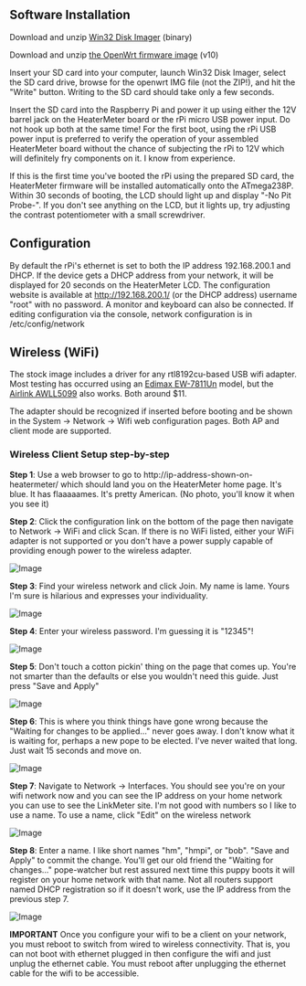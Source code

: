 ## Software Installation

Download and unzip [Win32 Disk Imager](http://sourceforge.net/projects/win32diskimager/files/latest/download?source=files) (binary)

Download and unzip [the OpenWrt firmware image](http://capnbry.net/linkmeter/release/bcm2708/10/) (v10)

Insert your SD card into your computer, launch Win32 Disk Imager, select the SD card drive, browse for the openwrt IMG file (not the ZIP!), and hit the "Write" button. Writing to the SD card should take only a few seconds. 

Insert the SD card into the Raspberry Pi and power it up using either the 12V barrel jack on the HeaterMeter board or the rPi micro USB power input. Do not hook up both at the same time! For the first boot, using the rPi USB power input is preferred to verify the operation of your assembled HeaterMeter board without the chance of subjecting the rPi to 12V which will definitely fry components on it. I know from experience.

If this is the first time you've booted the rPi using the prepared SD card, the HeaterMeter firmware will be installed automatically onto the ATmega238P.  Within 30 seconds of booting, the LCD should light up and display "-No Pit Probe-".  If you don't see anything on the LCD, but it lights up, try adjusting the contrast potentiometer with a small screwdriver.

## Configuration

By default the rPi's ethernet is set to both the IP address 192.168.200.1 and DHCP. If the device gets a DHCP address from your network, it will be displayed for 20 seconds on the HeaterMeter LCD. The configuration website is available at http://192.168.200.1/ (or the DHCP address) username "root" with no password. A monitor and keyboard can also be connected. If editing configuration via the console, network configuration is in /etc/config/network

## Wireless (WiFi)

The stock image includes a driver for any rtl8192cu-based USB wifi adapter. Most testing has occurred using an [Edimax EW-7811Un](https://www.amazon.com/dp/B003MTTJOY/ref=as_li_ss_til?tag=httpcapnbrnet-20&camp=0&creative=0&linkCode=as4&creativeASIN=B003MTTJOY&adid=12GCAFY5NMYZX003C6ED&) model, but the [Airlink AWLL5099](https://www.amazon.com/dp/B006ZZUK5Y/ref=as_li_ss_til?tag=httpcapnbrnet-20&camp=0&creative=0&linkCode=as4&creativeASIN=B006ZZUK5Y&adid=0PSWHJ1WNA3GS17W0WW7&) also works. Both around $11.

The adapter should be recognized if inserted before booting and be shown in the System -> Network -> Wifi web configuration pages. Both AP and client mode are supported.

### Wireless Client Setup step-by-step

**Step 1**: Use a web browser to go to http://ip-address-shown-on-heatermeter/ which should land you on the HeaterMeter home page. It's blue. It has flaaaaames. It's pretty American. (No photo, you'll know it when you see it)

**Step 2**: Click the configuration link on the bottom of the page then navigate to Network -> WiFi and click Scan. If there is no WiFi listed, either your WiFi adapter is not supported or you don't have a power supply capable of providing enough power to the wireless adapter.

![Image](http://capnbry.net/~bmayland/fi/bbq/hm-wifi-1.png)

**Step 3**: Find your wireless network and click Join. My name is lame. Yours I'm sure is hilarious and expresses your individuality.

![Image](http://capnbry.net/~bmayland/fi/bbq/hm-wifi-2.png)

**Step 4**: Enter your wireless password. I'm guessing it is "12345"!

![Image](http://capnbry.net/~bmayland/fi/bbq/hm-wifi-3.png)

**Step 5**: Don't touch a cotton pickin' thing on the page that comes up. You're not smarter than the defaults or else you wouldn't need this guide. Just press "Save and Apply"

![Image](http://capnbry.net/~bmayland/fi/bbq/hm-wifi-4.png)

**Step 6**: This is where you think things have gone wrong because the "Waiting for changes to be applied..." never goes away. I don't know what it is waiting for, perhaps a new pope to be elected. I've never waited that long. Just wait 15 seconds and move on.

![Image](http://capnbry.net/~bmayland/fi/bbq/hm-wifi-5.png)

**Step 7**: Navigate to Network -> Interfaces. You should see you're on your wifi network now and you can see the IP address on your home network you can use to see the LinkMeter site. I'm not good with numbers so I like to use a name. To use a name, click "Edit" on the wireless network

![Image](http://capnbry.net/~bmayland/fi/bbq/hm-wifi-6.png)

**Step 8**: Enter a name. I like short names "hm", "hmpi", or "bob". "Save and Apply" to commit the change. You'll get our old friend the "Waiting for changes..." pope-watcher but rest assured next time this puppy boots it will register on your home network with that name. Not all routers support named DHCP registration so if it doesn't work, use the IP address from the previous step 7.

![Image](http://capnbry.net/~bmayland/fi/bbq/hm-wifi-7.png)

**IMPORTANT** Once you configure your wifi to be a client on your network, you must reboot to switch from wired to wireless connectivity. That is, you can not boot with ethernet plugged in then configure the wifi and just unplug the ethernet cable. You must reboot after unplugging the ethernet cable for the wifi to be accessible.
